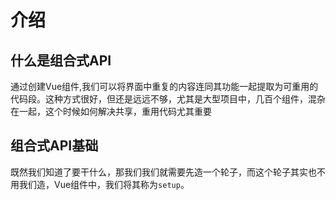 # 介绍

## 什么是组合式API  


通过创建Vue组件,我们可以将界面中重复的内容连同其功能一起提取为可重用的代码段。这种方式很好，但还是远远不够，尤其是大型项目中，几百个组件，混杂在一起，这个时候如何解决共享，重用代码尤其重要

## 组合式API基础

既然我们知道了要干什么，那我们我们就需要先造一个轮子，而这个轮子其实也不用我们造，Vue组件中，我们将其称为`setup`。
